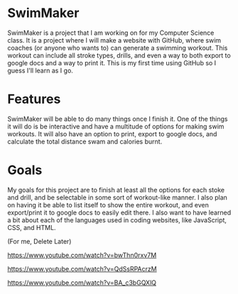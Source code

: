 # SwimMaker

SwimMaker is a project that I am working on for my Computer Science class. It is a project where I will make a website with GitHub, where swim coaches (or anyone who wants to) can generate a swimming workout. This workout can include all stroke types, drills, and even a way to both export to google docs and a way to print it. This is my first time using GitHub so I guess I'll learn as I go.


# Features

SwimMaker will be able to do many things once I finish it. One of the things it will do is be interactive and have a multitude of options for making swim workouts. It will also have an option to print, export to google docs, and calculate the total distance swam and calories burnt.


# Goals

My goals for this project are to finish at least all the options for each stoke and drill, and be selectable in some sort of workout-like manner. I also plan on having it be able to list itself to show the entire workout, and even export/print it to google docs to easily edit there. I also want to have learned a bit about each of the languages used in coding websites, like JavaScript, CSS, and HTML.

(For me, Delete Later)

https://www.youtube.com/watch?v=bwThn0rxv7M

https://www.youtube.com/watch?v=QdSsRPAcrzM

https://www.youtube.com/watch?v=BA_c3bGQXlQ
